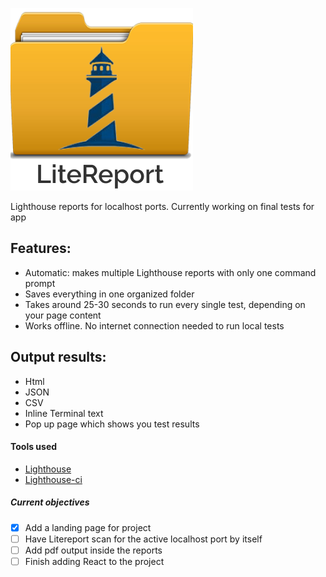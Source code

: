 ![LiteReport logo](/img/litereport-logo.png)

Lighthouse reports for localhost ports. Currently working on final tests for app

## Features:

- Automatic: makes multiple Lighthouse reports with only one command prompt
- Saves everything in one organized folder
- Takes around 25-30 seconds to run every single test, depending on your page content
- Works offline. No internet connection needed to run local tests

## Output results:

- Html
- JSON
- CSV
- Inline Terminal text
- Pop up page which shows you test results

#### Tools used

- [Lighthouse](https://www.npmjs.com/package/lighthouse)
- [Lighthouse-ci](https://www.npmjs.com/package/lighthouse-ci)

##### Current objectives

- [x] Add a landing page for project
- [ ] Have Litereport scan for the active localhost port by itself
- [ ] Add pdf output inside the reports
- [ ] Finish adding React to the project
